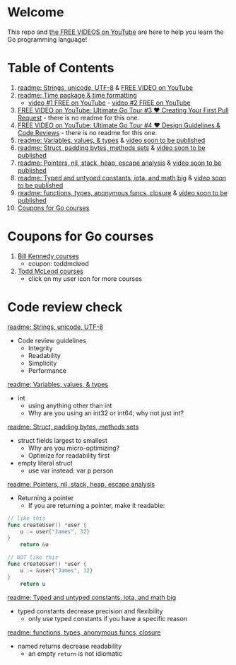 # Welcome

This repo and [the FREE VIDEOS on YouTube](https://www.youtube.com/playlist?list=PLSak_q1UXfPqSyH2r5DnCXUJKIlbrLVGn) are here to help you learn the Go programming language!

# Table of Contents
1. [readme: Strings, unicode, UTF-8](/000-br-bk-go-tour/01-string-unicode-utf8/) & [FREE VIDEO on YouTube](https://www.youtube.com/watch?v=S3BHZv6OrJg)
1. [readme: Time package & time formatting](/000-br-bk-go-tour/02-time-pkg/) 
    - [video #1 FREE on YouTube](https://youtu.be/HBtu9Dsjp80) - [video #2 FREE on YouTube](https://youtu.be/ut_REn0xFPM) 
1. [FREE VIDEO on YouTube: Ultimate Go Tour #3 ❤️ Creating Your First Pull Request](https://youtu.be/VZeOcX2DPwo) - there is no readme for this one.
1. [FREE VIDEO on YouTube: Ultimate Go Tour #4 ❤️ Design Guidelines & Code Reviews](https://youtu.be/WkQFrctSDsc) - there is no readme for this one.
1. [readme: Variables, values, & types](/000-br-bk-go-tour/03-variables-01/) & [video soon to be published]()
1. [readme: Struct, padding bytes, methods sets](/000-br-bk-go-tour/04a-struct-types/) & [video soon to be published]()
1. [readme: Pointers, nil, stack, heap, escape analysis](/000-br-bk-go-tour/05-pointers) & [video soon to be published]()
1. [readme: Typed and untyped constants, iota, and math big](/000-br-bk-go-tour/06-constants) & [video soon to be published]()
1. [readme: functions, types, anonymous funcs, closure](/000-br-bk-go-tour/07-functions) & [video soon to be published]()
1. [Coupons for Go courses](coupons-for-go-courses)

# Coupons for Go courses
1. [Bill Kennedy courses](https://courses.ardanlabs.com/order?ct=670e0200-1823-4916-8ff5-b2438450e2ce) 
    - coupon: toddmcleod
1. [Todd McLeod courses](https://www.udemy.com/course/learn-how-to-code/?referralCode=BE659D12A78B2C0DFFB0)
    - click on my user icon for more courses

# Code review check

[readme: Strings, unicode, UTF-8](/000-br-bk-go-tour/01-string-unicode-utf8/)
- Code review guidelines
    - Integrity
    - Readability
    - Simplicity
    - Performance

[readme: Variables, values, & types](/000-br-bk-go-tour/03-variables-01/)
- int
    - using anything other than int
    - Why are you using an int32 or int64; why not just int?

[readme: Struct, padding bytes, methods sets](/000-br-bk-go-tour/04a-struct-types/)
- struct fields largest to smallest
    - Why are you micro-optimizing?
    - Optimize for readability first
- empty literal struct
    - use var instead: var p person

[readme: Pointers, nil, stack, heap, escape analysis](/000-br-bk-go-tour/05-pointers)
- Returning a pointer
    - If you are returning a pointer, make it readable:

```go
// like this
func createUser() *user {
    u := user{"James", 32}
}
    return &u
``` 

```go
// NOT like this
func createUser() *user {
    u := &user{"James", 32}
}
    return u
``` 

[readme: Typed and untyped constants, iota, and math big](/000-br-bk-go-tour/06-constants)
- typed constants decrease precision and flexibility
    - only use typed constants if you have a specific reason

[readme: functions, types, anonymous funcs, closure](/000-br-bk-go-tour/07-functions)
- named returns decrease readability
    - an empty `return` is not idiomatic